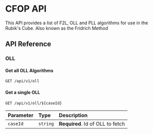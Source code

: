 # CFOP API
This API provides a list of F2L, OLL and PLL algorithms for use in the Rubik's Cube. Also known as the Fridrich Method


## API Reference

### OLL

#### Get all OLL Algorithms

```http
GET /api/v1/oll
```
#### Get a single OLL

```http
GET /api/v1/oll/${caseId}
```

| Parameter | Type     | Description                       |
| :-------- | :------- | :-------------------------------- |
| `caseId`      | `string` | **Required**. Id of OLL to fetch |